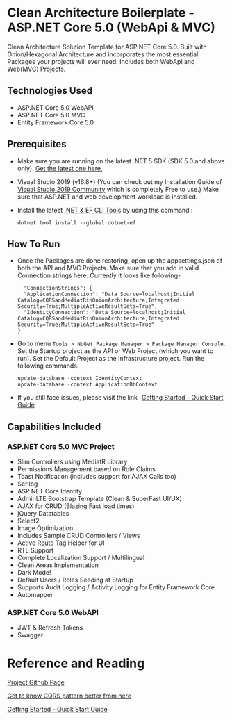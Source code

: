 ﻿# Clean Architecture Boilerplate - ASP.NET Core 5.0 (WebApi & MVC)
Clean Architecture Solution Template for ASP.NET Core 5.0. Built with Onion/Hexagonal Architecture and incorporates the most essential Packages your projects will ever need. Includes both WebApi and Web(MVC) Projects.

## Technologies Used

- ASP.NET Core 5.0 WebAPI
- ASP.NET Core 5.0 MVC
- Entity Framework Core 5.0

## Prerequisites

-   Make sure you are running on the latest .NET 5 SDK (SDK 5.0 and above only). [Get the latest one here.](https://dotnet.microsoft.com/download/dotnet/5.0)

-   Visual Studio 2019 (v16.8+) (You can check out my Installation Guide of [Visual Studio 2019 Community](https://codewithmukesh.com/blog/install-visual-studio-2019-community/) which is completely Free to use.) Make sure that ASP.NET and web development workload is installed.

-   Install the latest [.NET & EF CLI Tools](https://docs.microsoft.com/en-us/ef/core/cli/dotnet) by using this command :

    ```.NET Core CLI
    dotnet tool install --global dotnet-ef
    ```

## How To Run
- Once the Packages are done restoring, open up the appsettings.json of both the API and MVC Projects. Make sure that you add in valid Connection strings here. Currently it looks like following-
  ```.NET Core CLI
    "ConnectionStrings": {
    "ApplicationConnection": "Data Source=localhost;Initial Catalog=CQRSandMediatRinOnionArchitecture;Integrated Security=True;MultipleActiveResultSets=True",
    "IdentityConnection": "Data Source=localhost;Initial Catalog=CQRSandMediatRinOnionArchitecture;Integrated Security=True;MultipleActiveResultSets=True"
  }
  ```
- Go to menu ```Tools > NuGet Package Manager > Package Manager Console```. Set the Startup project as the API or Web Project (which you want to run). Set the Default Project as the Infrastructure project. Run the following commands.
  ```.NET Core CLI
  update-database -context IdentityContext
  update-database -context ApplicationDbContext
  ```
- If you still face issues, please visit the link- [Getting Started - Quick Start Guide](https://codewithmukesh.com/blog/aspnet-core-hero-boilerplate-quick-start-guide/)

## Capabilities Included

### ASP.NET Core 5.0 MVC Project
- Slim Controllers using MediatR Library
- Permissions Management based on Role Claims
- Toast Notification (includes support for AJAX Calls too)
- Serilog
- ASP.NET Core Identity
- AdminLTE Bootstrap Template (Clean & SuperFast UI/UX)
- AJAX for CRUD (Blazing Fast load times)
- jQuery Datatables
- Select2
- Image Optimization
- Includes Sample CRUD Controllers / Views
- Active Route Tag Helper for UI
- RTL Support
- Complete Localization Support / Multilingual
- Clean Areas Implementation
- Dark Mode!
- Default Users / Roles Seeding at Startup
- Supports Audit Logging / Activity Logging for Entity Framework Core
- Automapper

### ASP.NET Core 5.0 WebAPI
- JWT & Refresh Tokens
- Swagger

# Reference and Reading

[Project Github Page](https://github.com/aspnetcorehero/Boilerplate)

[Get to know CQRS pattern better from here](https://codewithmukesh.com/blog/onion-architecture-in-aspnet-core/)

[Getting Started - Quick Start Guide](https://codewithmukesh.com/blog/aspnet-core-hero-boilerplate-quick-start-guide/)

